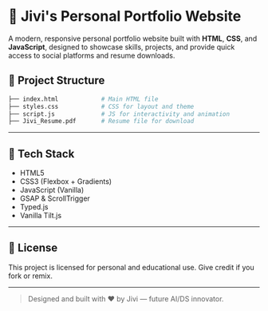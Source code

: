 # 💼 Jivi's Personal Portfolio Website

A modern, responsive personal portfolio website built with **HTML**, **CSS**, and **JavaScript**, designed to showcase skills, projects, and provide quick access to social platforms and resume downloads.



## 📁 Project Structure
```bash
├── index.html            # Main HTML file
├── styles.css            # CSS for layout and theme
├── script.js             # JS for interactivity and animation
├── Jivi_Resume.pdf       # Resume file for download
```

---

## 🔧 Tech Stack
- HTML5
- CSS3 (Flexbox + Gradients)
- JavaScript (Vanilla)
- GSAP & ScrollTrigger
- Typed.js
- Vanilla Tilt.js



---
## 📃 License
This project is licensed for personal and educational use. Give credit if you fork or remix.

---

> Designed and built with ❤️ by Jivi — future AI/DS innovator.

